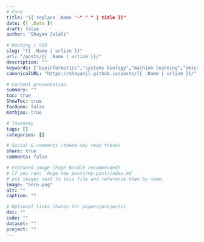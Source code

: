 ```yaml
---
# Core
title: "{{ replace .Name "-" " " | title }}"
date: {{ .Date }}
draft: false
author: "Shayan Jalali"

# Routing / SEO
slug: "{{ .Name | urlize }}"
url: "/posts/{{ .Name | urlize }}/"
description: ""
keywords: ["bioinformatics","systems biology","machine learning","omics","R","Python","Julia"]
canonicalURL: "https://shayanjl.github.io/posts/{{ .Name | urlize }}/"

# Content presentation
summary: ""
toc: true
ShowToc: true
TocOpen: false
mathjax: true

# Taxonomy
tags: []
categories: []

# Social & comments (theme may read these)
share: true
comments: false

# Featured image (Page Bundle recommended)
# If you ran: `hugo new posts/my-post/index.md`
# put images next to this file and reference them by name.
image: "hero.png"
alt: ""
caption: ""

# Optional links (handy for papers/projects)
doi: ""
code: ""
dataset: ""
project: ""
---
```

<!-- Write your intro here. For images in a page bundle, use:
![Alt text](hero.png)
-->
